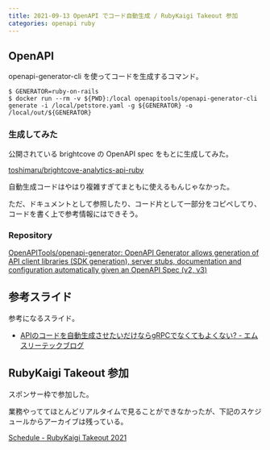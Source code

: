 ```yaml
---
title: 2021-09-13 OpenAPI でコード自動生成 / RubyKaigi Takeout 参加
categories: openapi ruby
---
```


## OpenAPI

openapi-generator-cli を使ってコードを生成するコマンド。

```console
$ GENERATOR=ruby-on-rails
$ docker run --rm -v ${PWD}:/local openapitools/openapi-generator-cli generate -i /local/petstore.yaml -g ${GENERATOR} -o /local/out/${GENERATOR}
```

### 生成してみた

公開されている brightcove の OpenAPI spec をもとに生成してみた。

[toshimaru/brightcove-analytics-api-ruby](https://github.com/toshimaru/brightcove-analytics-api-ruby)

自動生成コードはやはり複雑すぎてまともに使えるもんじゃなかった。

ただ、ドキュメントとして参照したり、コード片として一部分をコピペしてり、コードを書く上で参考情報にはできそう。

### Repository

[OpenAPITools/openapi-generator: OpenAPI Generator allows generation of API client libraries (SDK generation), server stubs, documentation and configuration automatically given an OpenAPI Spec (v2, v3)](https://github.com/OpenAPITools/openapi-generator)

## 参考スライド

参考になるスライド。

<script async class="speakerdeck-embed" data-id="8a6611129f9b462291e9137b90183905" data-ratio="1.77777777777778" src="//speakerdeck.com/assets/embed.js"></script>

- [APIのコードを自動生成させたいだけならgRPCでなくてもよくない? - エムスリーテックブログ](https://www.m3tech.blog/entry/2019/08/15/110000)

## RubyKaigi Takeout 参加

スポンサー枠で参加した。

業務やっててほとんどリアルタイムで見ることができなかったが、下記のスケジュールからアーカイブは残っている。

[Schedule - RubyKaigi Takeout 2021](https://rubykaigi.org/2021-takeout/schedule)
